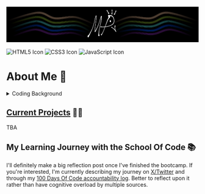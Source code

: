 ![My profile banner, which is a simplified black and white peacock with gold, green, teal, blue, and purple ribbons flanking it.](MyBanner.png)

<p>
<img src="https://cdn.jsdelivr.net/gh/devicons/devicon@latest/icons/html5/html5-original.svg" alt="HTML5 Icon" display=inline width="5%" height="auto"/>
<img src="https://cdn.jsdelivr.net/gh/devicons/devicon@latest/icons/css3/css3-original.svg" alt="CSS3 Icon" display=inline width="5%" height="auto"/>
<img src="https://cdn.jsdelivr.net/gh/devicons/devicon@latest/icons/javascript/javascript-original.svg" alt="JavaScript Icon" display=inline width="5%" height="auto"/>
</p>

# **About Me** 🦚

<details>

<summary> Coding Background </summary>

<br>
  
I began my journey into coding in April 2024, where I started learning Python to make video games. Using mainly Enki, Mimo, and Sololearn, I spent a couple of hours a day learning about Python, getting my first exposure to primitive and complex data types, mutables and immutables, "for" and "while" loops, and the general control flow of code. Beyond my declining work as a transcriptionist, I finally had some solid structure back in my life, but it still felt like I was going through the motions; I internalised what I was typing, but not what I was reading, nor why. I didn't have a way to gauge the effectiveness of my self-learning, or know what path to go down. My attention shifted away from my pipedream of making my own, commercially-successful, award-winning unicorn of a video game, and instead towards a more feasible, sustainable route towards becoming a web developer or software engineer.

Of course, I had lots of questions for myself:

* _"Am I more suited to be a back-end developer? Front-end?_
* _Can I hack it as a full-stack developer?_
* _What are my strengths and weaknesses as a programmer, and what holes are there in my application of best practices, design, and theory?_
* _How do I approach searching for work within this field without a degree?_
* _How can I prepare myself for interviews?"_

I knew I needed some sort of formal environment to guide me in the right direction, so I googled "free remote coding bootcamps UK", and found the [School Of Code](https://www.schoolofcode.co.uk/). To keep myself accountable, I've kept both a diary and a substantial folder of revision notes, which has instilled a habit and love for documentation. I was also barely eligible for the [Click Start](https://instituteofcoding.org/campaign/click-start/) programme, which allowed me to achieve 20+ soft skills and tech-based certifications from Coursera, and it reaffirmed my decision to try and start a career in software development, or anything else involving creative solutions or interactive entertainment through programming.

I would say that a major reason I applied to a bootcamp rather than solely continuing my self-learning is that I wanted to challenge and enrich my character. I could spend another year or two learning to code by myself, and I might even become very proficient... yet I would have no clue about how to work effectively with others without stepping on a lot of toes, which I've come to learn is an especially important skill. I gather that tech companies want problem-solvers, logisticians, innovators, mediators, and team players more so than juniors who can code in dozens of languages and frameworks, especially in the current climate of AI-assisted solutions.
</details>

## <u>Current Projects</u> 👨‍💻

TBA

## **My Learning Journey with the School Of Code** 📚 ##

I'll definitely make a big reflection post once I've finished the bootcamp. If you're interested, I'm currently describing my journey on [X/Twitter](https://x.com/monopavo/status/1861434160671265147) and through my [100 Days Of Code accountability log](https://github.com/Monopavo/100-days-of-code/blob/master/log.md). Better to reflect upon it rather than have cognitive overload by multiple sources.
